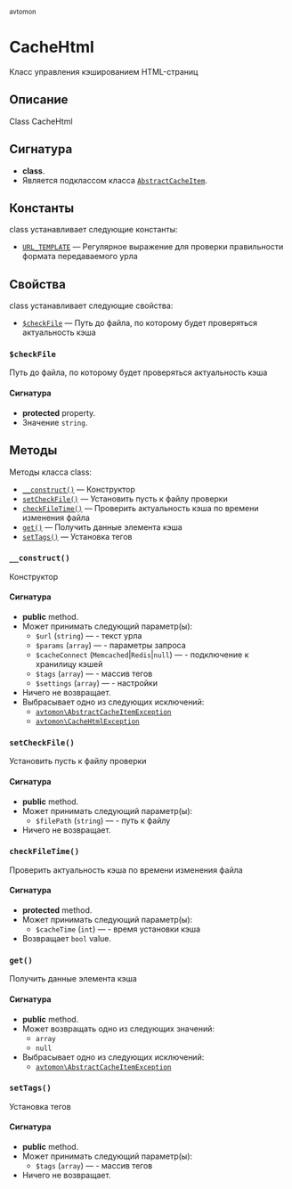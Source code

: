 <small>avtomon</small>

CacheHtml
=========

Класс управления кэшированием HTML-страниц

Описание
-----------

Class CacheHtml

Сигнатура
---------

- **class**.
- Является подклассом класса [`AbstractCacheItem`](../avtomon/AbstractCacheItem.md).

Константы
---------

class устанавливает следующие константы:

- [`URL_TEMPLATE`](#URL_TEMPLATE) &mdash; Регулярное выражение для проверки правильности формата передаваемого урла

Свойства
----------

class устанавливает следующие свойства:

- [`$checkFile`](#$checkFile) &mdash; Путь до файла, по которому будет проверяться актуальность кэша

### `$checkFile` <a name="checkFile"></a>

Путь до файла, по которому будет проверяться актуальность кэша

#### Сигнатура

- **protected** property.
- Значение `string`.

Методы
-------

Методы класса class:

- [`__construct()`](#__construct) &mdash; Конструктор
- [`setCheckFile()`](#setCheckFile) &mdash; Установить пусть к файлу проверки
- [`checkFileTime()`](#checkFileTime) &mdash; Проверить актуальность кэша по времени изменения файла
- [`get()`](#get) &mdash; Получить данные элемента кэша
- [`setTags()`](#setTags) &mdash; Установка тегов

### `__construct()` <a name="__construct"></a>

Конструктор

#### Сигнатура

- **public** method.
- Может принимать следующий параметр(ы):
    - `$url` (`string`) &mdash; - текст урла
    - `$params` (`array`) &mdash; - параметры запроса
    - `$cacheConnect` (`Memcached`|`Redis`|`null`) &mdash; - подключение к хранилицу кэшей
    - `$tags` (`array`) &mdash; - массив тегов
    - `$settings` (`array`) &mdash; - настройки
- Ничего не возвращает.
- Выбрасывает одно из следующих исключений:
    - [`avtomon\AbstractCacheItemException`](../avtomon/AbstractCacheItemException.md)
    - [`avtomon\CacheHtmlException`](../avtomon/CacheHtmlException.md)

### `setCheckFile()` <a name="setCheckFile"></a>

Установить пусть к файлу проверки

#### Сигнатура

- **public** method.
- Может принимать следующий параметр(ы):
    - `$filePath` (`string`) &mdash; - путь к файлу
- Ничего не возвращает.

### `checkFileTime()` <a name="checkFileTime"></a>

Проверить актуальность кэша по времени изменения файла

#### Сигнатура

- **protected** method.
- Может принимать следующий параметр(ы):
    - `$cacheTime` (`int`) &mdash; - время установки кэша
- Возвращает `bool` value.

### `get()` <a name="get"></a>

Получить данные элемента кэша

#### Сигнатура

- **public** method.
- Может возвращать одно из следующих значений:
    - `array`
    - `null`
- Выбрасывает одно из следующих исключений:
    - [`avtomon\AbstractCacheItemException`](../avtomon/AbstractCacheItemException.md)

### `setTags()` <a name="setTags"></a>

Установка тегов

#### Сигнатура

- **public** method.
- Может принимать следующий параметр(ы):
    - `$tags` (`array`) &mdash; - массив тегов
- Ничего не возвращает.

